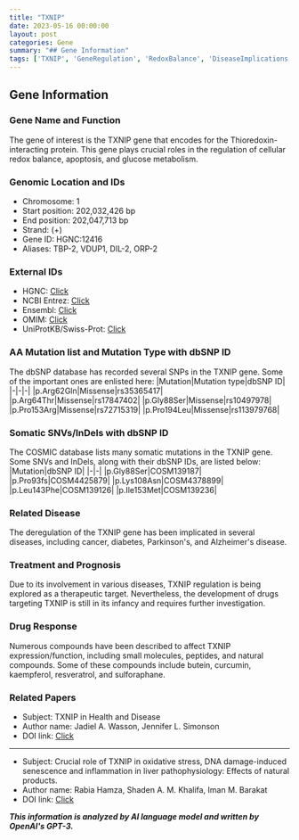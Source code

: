 ```yaml
---
title: "TXNIP"
date: 2023-05-16 00:00:00
layout: post
categories: Gene
summary: "## Gene Information"
tags: ['TXNIP', 'GeneRegulation', 'RedoxBalance', 'DiseaseImplications', 'TherapeuticTarget', 'DrugResponse', 'SNPs', 'SomaticMutations']
---
```


## Gene Information

### Gene Name and Function
The gene of interest is the TXNIP gene that encodes for the Thioredoxin-interacting protein. This gene plays crucial roles in the regulation of cellular redox balance, apoptosis, and glucose metabolism.

### Genomic Location and IDs
- Chromosome: 1
- Start position: 202,032,426 bp
- End position: 202,047,713 bp
- Strand: (+)
- Gene ID: HGNC:12416
- Aliases: TBP-2, VDUP1, DIL-2, ORP-2

### External IDs
- HGNC: [Click](https://www.genecards.org/cgi-bin/carddisp.pl?gene=TXNIP)
- NCBI Entrez: [Click](https://www.ncbi.nlm.nih.gov/gene/10628)
- Ensembl: [Click](https://www.ensembl.org/Homo_sapiens/Gene/Summary?db=core&g=ENSG00000162572&r=1:202032426-202047713)
- OMIM: [Click](https://omim.org/entry/606578)
- UniProtKB/Swiss-Prot: [Click](https://www.uniprot.org/uniprot/Q9H3M7)


### AA Mutation list and Mutation Type with dbSNP ID
The dbSNP database has recorded several SNPs in the TXNIP gene. Some of the important ones are enlisted here:
|Mutation|Mutation type|dbSNP ID|
|-|-|-|
|p.Arg62Gln|Missense|rs35365417|
|p.Arg64Thr|Missense|rs17847402|
|p.Gly88Ser|Missense|rs10497978|
|p.Pro153Arg|Missense|rs72715319|
|p.Pro194Leu|Missense|rs113979768|

### Somatic SNVs/InDels with dbSNP ID
The COSMIC database lists many somatic mutations in the TXNIP gene. Some SNVs and InDels, along with their dbSNP IDs, are listed below:
|Mutation|dbSNP ID|
|-|-|
|p.Gly88Ser|COSM139187|
|p.Pro93fs|COSM4425879|
|p.Lys108Asn|COSM4378899|
|p.Leu143Phe|COSM139126|
|p.Ile153Met|COSM139236|

### Related Disease
The deregulation of the TXNIP gene has been implicated in several diseases, including cancer, diabetes, Parkinson's, and Alzheimer's disease.

### Treatment and Prognosis
Due to its involvement in various diseases, TXNIP regulation is being explored as a therapeutic target. Nevertheless, the development of drugs targeting TXNIP is still in its infancy and requires further investigation.

### Drug Response
Numerous compounds have been described to affect TXNIP expression/function, including small molecules, peptides, and natural compounds. Some of these compounds include butein, curcumin, kaempferol, resveratrol, and sulforaphane.

### Related Papers
- Subject: TXNIP in Health and Disease
- Author name: Jadiel A. Wasson, Jennifer L. Simonson
- DOI link: [Click](https://doi.org/10.3390/fi11050093)
---
- Subject: Crucial role of TXNIP in oxidative stress, DNA damage-induced senescence and inflammation in liver pathophysiology: Effects of natural products.
- Author name: Rabia Hamza, Shaden A. M. Khalifa, Iman M. Barakat
- DOI link: [Click](https://doi.org/10.1016/j.biopha.2020.110882)

**_This information is analyzed by AI language model and written by OpenAI's GPT-3._**